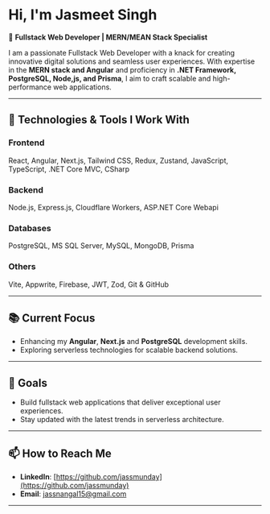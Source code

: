 # Hi, I'm Jasmeet Singh

🚀 **Fullstack Web Developer | MERN/MEAN Stack Specialist**

I am a passionate Fullstack Web Developer with a knack for creating innovative digital solutions and seamless user experiences. With expertise in the **MERN stack and Angular** and proficiency in **.NET Framework, PostgreSQL, Node,js, and Prisma**, I aim to craft scalable and high-performance web applications.

---

## 🔧 Technologies & Tools I Work With

### **Frontend**
React, Angular, Next.js, Tailwind CSS, Redux, Zustand, JavaScript, TypeScript, .NET Core MVC, CSharp

### **Backend**
Node.js, Express.js, Cloudflare Workers, ASP.NET Core Webapi

### **Databases**
PostgreSQL, MS SQL Server, MySQL, MongoDB, Prisma

### **Others**
Vite, Appwrite, Firebase, JWT, Zod, Git & GitHub

---

## 📚 Current Focus
- Enhancing my **Angular**, **Next.js** and **PostgreSQL** development skills.
- Exploring serverless technologies for scalable backend solutions.

---

## 🎯 Goals
- Build fullstack web applications that deliver exceptional user experiences.
- Stay updated with the latest trends in serverless architecture.

---

## 📫 How to Reach Me
- **LinkedIn**: [https://github.com/jassmunday](https://github.com/jassmunday)
- **Email**: [jassnangal15@gmail.com](mailto:jassnangal15@gmail.com)

---

